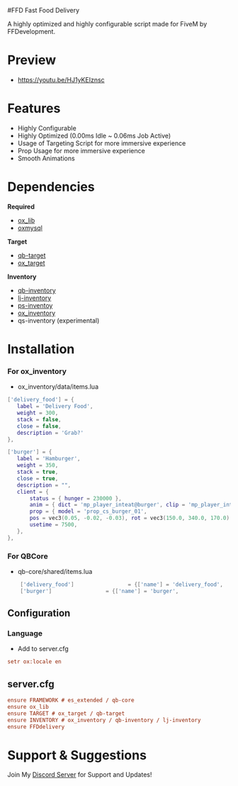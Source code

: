 #FFD Fast Food Delivery

A highly optimized and highly configurable script made for FiveM by FFDevelopment.

# Preview
* https://youtu.be/HJ1yKEIznsc

# Features

* Highly Configurable
* Highly Optimized (0.00ms Idle ~ 0.06ms Job Active)
* Usage of Targeting Script for more immersive experience
* Prop Usage for more immersive experience
* Smooth Animations

# Dependencies

**Required**

* [ox_lib](https://github.com/overextended/ox_lib)
* [oxmysql](https://github.com/overextended/oxmysql)

**Target**

- [qb-target](https://github.com/qbcore-framework/qb-target) 
- [ox_target](https://github.com/overextended/ox_target)

**Inventory**

- [qb-inventory](https://github.com/qbcore-framework/qb-inventory)
- [lj-inventory](https://github.com/loljoshie/lj-inventory)
- [ps-inventoy](https://github.com/Project-Sloth/ps-inventory)
- [ox_inventory](https://overextended.dev/ox_inventory) 
- qs-inventory (experimental)

# Installation
### For ox_inventory
* ox_inventory/data/items.lua
 ```lua
['delivery_food'] = {
	label = 'Delivery Food',
	weight = 300,
	stack = false,
	close = false,
	description = 'Grab?'
},

['burger'] = {
	label = 'Hamburger',
	weight = 350,
	stack = true,
	close = true,
	description = "",
	client = {
		status = { hunger = 230000 },
		anim = { dict = 'mp_player_inteat@burger', clip = 'mp_player_int_eat_burger_fp' },
		prop = { model = 'prop_cs_burger_01', 
		pos = vec3(0.05, -0.02, -0.03), rot = vec3(150.0, 340.0, 170.0) },
		usetime = 7500,
	},
},
```
### For QBCore
* qb-core/shared/items.lua
```lua
    ['delivery_food']                 = {['name'] = 'delivery_food',                   ['label'] = 'Delivery Food',                  ['weight'] = 300,          ['type'] = 'item',         ['image'] = 'delivery_food.png',         ['unique'] = true,          ['useable'] = false,      ['shouldClose'] = true,      ['combinable'] = nil,   ['description'] = 'Grab food!?'},
    ['burger']                 = {['name'] = 'burger',                   ['label'] = 'Burger',                  ['weight'] = 300,          ['type'] = 'item',         ['image'] = 'burger.png',         ['unique'] = true,          ['useable'] = false,      ['shouldClose'] = true,      ['combinable'] = nil,   ['description'] = 'nom nom'},

```

## Configuration

### Language

* Add to server.cfg

```cfg
setr ox:locale en
```

## server.cfg

```cfg
ensure FRAMEWORK # es_extended / qb-core
ensure ox_lib
ensure TARGET # ox_target / qb-target
ensure INVENTORY # ox_inventory / qb-inventory / lj-inventory
ensure FFDdelivery
```

# Support & Suggestions
    
Join My [Discord Server](https://discord.gg/thNRRprC) for Support and Updates!
